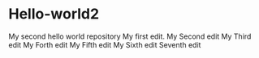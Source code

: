 # Hello-world2
My second hello world repository
My first edit.
My Second edit
My Third edit
My Forth edit
My Fifth edit
My Sixth edit
Seventh edit



